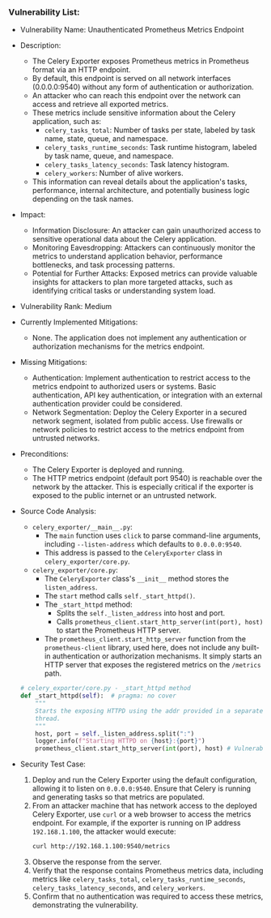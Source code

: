 ### Vulnerability List:

- Vulnerability Name: Unauthenticated Prometheus Metrics Endpoint
- Description:
    - The Celery Exporter exposes Prometheus metrics in Prometheus format via an HTTP endpoint.
    - By default, this endpoint is served on all network interfaces (0.0.0.0:9540) without any form of authentication or authorization.
    - An attacker who can reach this endpoint over the network can access and retrieve all exported metrics.
    - These metrics include sensitive information about the Celery application, such as:
        - `celery_tasks_total`: Number of tasks per state, labeled by task name, state, queue, and namespace.
        - `celery_tasks_runtime_seconds`: Task runtime histogram, labeled by task name, queue, and namespace.
        - `celery_tasks_latency_seconds`: Task latency histogram.
        - `celery_workers`: Number of alive workers.
    - This information can reveal details about the application's tasks, performance, internal architecture, and potentially business logic depending on the task names.
- Impact:
    - Information Disclosure: An attacker can gain unauthorized access to sensitive operational data about the Celery application.
    - Monitoring Eavesdropping: Attackers can continuously monitor the metrics to understand application behavior, performance bottlenecks, and task processing patterns.
    - Potential for Further Attacks: Exposed metrics can provide valuable insights for attackers to plan more targeted attacks, such as identifying critical tasks or understanding system load.
- Vulnerability Rank: Medium
- Currently Implemented Mitigations:
    - None. The application does not implement any authentication or authorization mechanisms for the metrics endpoint.
- Missing Mitigations:
    - Authentication: Implement authentication to restrict access to the metrics endpoint to authorized users or systems. Basic authentication, API key authentication, or integration with an external authentication provider could be considered.
    - Network Segmentation: Deploy the Celery Exporter in a secured network segment, isolated from public access. Use firewalls or network policies to restrict access to the metrics endpoint from untrusted networks.
- Preconditions:
    - The Celery Exporter is deployed and running.
    - The HTTP metrics endpoint (default port 9540) is reachable over the network by the attacker. This is especially critical if the exporter is exposed to the public internet or an untrusted network.
- Source Code Analysis:
    - `celery_exporter/__main__.py`:
        - The `main` function uses `click` to parse command-line arguments, including `--listen-address` which defaults to `0.0.0.0:9540`.
        - This address is passed to the `CeleryExporter` class in `celery_exporter/core.py`.
    - `celery_exporter/core.py`:
        - The `CeleryExporter` class's `__init__` method stores the `listen_address`.
        - The `start` method calls `self._start_httpd()`.
        - The `_start_httpd` method:
            - Splits the `self._listen_address` into host and port.
            - Calls `prometheus_client.start_http_server(int(port), host)` to start the Prometheus HTTP server.
        - The `prometheus_client.start_http_server` function from the `prometheus-client` library, used here, does not include any built-in authentication or authorization mechanisms. It simply starts an HTTP server that exposes the registered metrics on the `/metrics` path.

    ```python
    # celery_exporter/core.py - _start_httpd method
    def _start_httpd(self):  # pragma: no cover
        """
        Starts the exposing HTTPD using the addr provided in a separate
        thread.
        """
        host, port = self._listen_address.split(":")
        logger.info(f"Starting HTTPD on {host}:{port}")
        prometheus_client.start_http_server(int(port), host) # Vulnerable line - no authentication
    ```

- Security Test Case:
    1. Deploy and run the Celery Exporter using the default configuration, allowing it to listen on `0.0.0.0:9540`. Ensure that Celery is running and generating tasks so that metrics are populated.
    2. From an attacker machine that has network access to the deployed Celery Exporter, use `curl` or a web browser to access the metrics endpoint. For example, if the exporter is running on IP address `192.168.1.100`, the attacker would execute:
        ```bash
        curl http://192.168.1.100:9540/metrics
        ```
    3. Observe the response from the server.
    4. Verify that the response contains Prometheus metrics data, including metrics like `celery_tasks_total`, `celery_tasks_runtime_seconds`, `celery_tasks_latency_seconds`, and `celery_workers`.
    5. Confirm that no authentication was required to access these metrics, demonstrating the vulnerability.